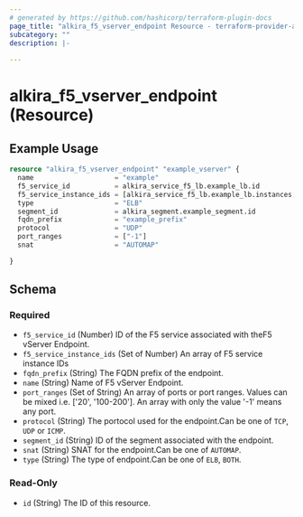 ```yaml
---
# generated by https://github.com/hashicorp/terraform-plugin-docs
page_title: "alkira_f5_vserver_endpoint Resource - terraform-provider-alkira"
subcategory: ""
description: |-
  
---
```


# alkira_f5_vserver_endpoint (Resource)



## Example Usage

```terraform
resource "alkira_f5_vserver_endpoint" "example_vserver" {
  name                    = "example"
  f5_service_id           = alkira_service_f5_lb.example_lb.id
  f5_service_instance_ids = [alkira_service_f5_lb.example_lb.instances[0].id]
  type                    = "ELB"
  segment_id              = alkira_segment.example_segment.id
  fqdn_prefix             = "example_prefix"
  protocol                = "UDP"
  port_ranges             = ["-1"]
  snat                    = "AUTOMAP"

}
```

<!-- schema generated by tfplugindocs -->
## Schema

### Required

- `f5_service_id` (Number) ID of the F5 service associated with theF5 vServer Endpoint.
- `f5_service_instance_ids` (Set of Number) An array of F5 service instance IDs
- `fqdn_prefix` (String) The FQDN prefix of the endpoint.
- `name` (String) Name of F5 vServer Endpoint.
- `port_ranges` (Set of String) An array of ports or port ranges. Values can be mixed i.e. ['20', '100-200']. An array with only the value '-1' means any port.
- `protocol` (String) The portocol used for the endpoint.Can be one of `TCP`, `UDP` or `ICMP`.
- `segment_id` (String) ID of the segment associated with the endpoint.
- `snat` (String) SNAT for the endpoint.Can be one of `AUTOMAP`.
- `type` (String) The type of endpoint.Can be one of `ELB`, `BOTH`.

### Read-Only

- `id` (String) The ID of this resource.
